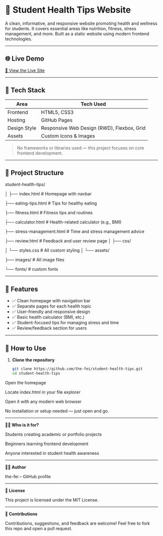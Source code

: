 # 🧠 Student Health Tips Website

A clean, informative, and responsive website promoting health and wellness for students. It covers essential areas like nutrition, fitness, stress management, and more. Built as a static website using modern frontend technologies.

---

## 🌐 Live Demo

[🔗 View the Live Site](#)  


---

## 🚀 Tech Stack

| Area        | Tech Used           |
|-------------|---------------------|
| Frontend    | HTML5, CSS3         |
| Hosting     | GitHub Pages |
| Design Style| Responsive Web Design (RWD), Flexbox, Grid |
| Assets      | Custom Icons & Images |

> No frameworks or libraries used — this project focuses on core frontend development.

---

## 📁 Project Structure

student-health-tips/

│
├── index.html # Homepage with navbar

├── eating-tips.html # Tips for healthy eating

├── fitness.html # Fitness tips and routines

├── calculator.html # Health-related calculator (e.g., BMI)

├── stress-management.html # Time and stress management advice

├── review.html # Feedback and user review page
│
├── css/

│ └── styles.css # All custom styling
│
└── assets/

├── images/ # All image files

└── fonts/ # custom fonts

---

## 🎯 Features

- ✅ Clean homepage with navigation bar
- ✅ Separate pages for each health topic
- ✅ User-friendly and responsive design
- ✅ Basic health calculator (BMI, etc.)
- ✅ Student-focused tips for managing stress and time
- ✅ Review/feedback section for users

---

## 🧰 How to Use

1. **Clone the repository**
   ```bash
   git clone https://github.com/the-fei/student-health-tips.git
   cd student-health-tips
Open the homepage

Locate index.html in your file explorer

Open it with any modern web browser

No installation or setup needed — just open and go.

---


**🙋‍♀️ Who is it for?**

Students creating academic or portfolio projects

Beginners learning frontend development

Anyone interested in student health awareness

---

**👨‍💻 Author**

the-fei – GitHub profile

---

**📄 License**

This project is licensed under the MIT License.

---

**🤝 Contributions**

Contributions, suggestions, and feedback are welcome!
Feel free to fork this repo and open a pull request.







